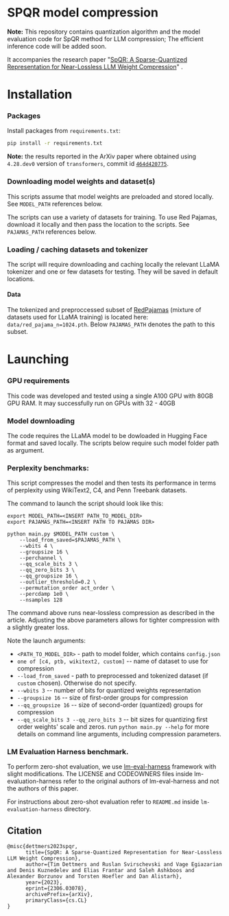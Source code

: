 # SPQR model compression


**Note:** This repository contains quantization algorithm and the model evaluation code for SpQR method for LLM compression; 
The efficient inference code will be added soon.
    
It accompanies the research paper "[SpQR: A Sparse-Quantized Representation for Near-Lossless LLM Weight Compression](https://arxiv.org/abs/2306.03078)" .

# Installation

### Packages

Install packages from `requirements.txt`:
```bash
pip install -r requirements.txt
```

__Note:__ the results reported in the ArXiv paper where obtained using `4.28.dev0` version of `transformers`, commit id [`464d420775`](https://github.com/huggingface/transformers/archive/464d420775653885760e30d24d3703e14f4e8a14.zip).

### Downloading model weights and dataset(s)

This scripts assume that model weights are preloaded and stored locally. See `MODEL_PATH` references below.

The scripts can use a variety of datasets for training. To use Red Pajamas, download it locally and then pass the location to the scripts. See `PAJAMAS_PATH` references below.

### Loading / caching datasets and tokenizer

The script will require downloading and caching locally the relevant LLaMA tokenizer and one or few datasets for testing. They will be saved in default locations.

#### Data

The tokenized and preproccessed subset of [RedPajamas](https://huggingface.co/datasets/togethercomputer/RedPajama-Data-1T-Sample) 
(mixture of datasets used for LLaMA training) is located here: `data/red_pajama_n=1024.pth`. 
Below `PAJAMAS_PATH` denotes the path to this subset.

# Launching

### GPU requirements
This code was developed and tested using a single A100 GPU with 80GB GPU RAM. It may successfully run on GPUs with 32 - 40GB   

### Model downloading
The code requires the LLaMA model to be dowloaded in Hugging Face format and saved locally. The scripts below require such model folder path as argument.

### Perplexity benchmarks:
This script compresses the model and then tests its performance in terms of perplexity using WikiText2, 
C4, and Penn Treebank datasets. 

The command to launch the script should look like this: 

```
export MODEL_PATH=<INSERT PATH_TO_MODEL_DIR>
export PAJAMAS_PATH=<INSERT PATH TO PAJAMAS DIR>

python main.py $MODEL_PATH custom \
    --load_from_saved=$PAJAMAS_PATH \
    --wbits 4 \
    --groupsize 16 \
    --perchannel \
    --qq_scale_bits 3 \
    --qq_zero_bits 3 \
    --qq_groupsize 16 \
    --outlier_threshold=0.2 \
    --permutation_order act_order \
    --percdamp 1e0 \
    --nsamples 128 
```
The command above runs near-lossless compression as described in the article. Adjusting the above parameters allows for tighter compression with a slightly greater loss. 

Note the launch arguments:
- `<PATH_TO_MODEL_DIR>` - path to model folder, which contains `config.json `
- `one of [c4, ptb, wikitext2, custom]` -- name of dataset to use for compression
- `--load_from_saved` - path to preprocessed and tokenized dataset (if `custom` chosen). Otherwise do not specify.
- `--wbits 3` -- number of bits for quantized weights representation
- `--groupsize 16` -- size of first-order groups for compression
- `--qq_groupsize 16` -- size of second-order (quantized) groups for compression
- `--qq_scale_bits 3 --qq_zero_bits 3` -- bit sizes for quantizing first order weights' scale and zeros.
run `python main.py --help` for more details on command line arguments, including compression parameters.

### LM Evaluation Harness benchmark.

To perform zero-shot evaluation, we use [lm-eval-harness](https://github.com/EleutherAI/lm-evaluation-harness) framework with slight modifications. The LICENSE and CODEOWNERS files inside lm-evaluation-harness refer to the original authors of lm-eval-harness and not the authors of this paper.

For instructions about zero-shot evaluation refer to `README.md` inside `lm-evaluation-harness` directory.

## Citation
```
@misc{dettmers2023spqr,
      title={SpQR: A Sparse-Quantized Representation for Near-Lossless LLM Weight Compression}, 
      author={Tim Dettmers and Ruslan Svirschevski and Vage Egiazarian and Denis Kuznedelev and Elias Frantar and Saleh Ashkboos and Alexander Borzunov and Torsten Hoefler and Dan Alistarh},
      year={2023},
      eprint={2306.03078},
      archivePrefix={arXiv},
      primaryClass={cs.CL}
}
```